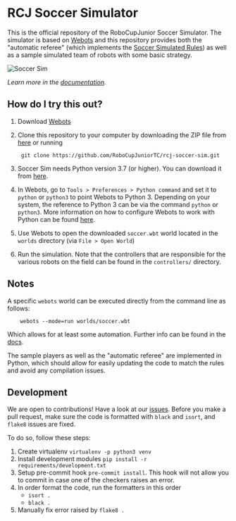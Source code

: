 # RCJ Soccer Simulator

This is the official repository of the RoboCupJunior Soccer Simulator. The
simulator is based on [Webots](https://github.com/cyberbotics/webots) and this
repository provides both the "automatic referee" (which implements the [Soccer
Simulated Rules](https://github.com/RoboCupJuniorTC/soccer-rules-simulation))
as well as a sample simulated team of robots with some basic strategy.

![Soccer Sim](./docs/docs/images/soccer_sim.png)

*Learn more in the [documentation](https://robocupjuniortc.github.io/rcj-soccer-sim/).*

## How do I try this out?

1. Download [Webots](https://www.cyberbotics.com/#download)

2. Clone this repository to your computer by downloading the ZIP file from [here](https://github.com/RoboCupJuniorTC/rcj-soccer-sim/archive/master.zip) or running

        git clone https://github.com/RoboCupJuniorTC/rcj-soccer-sim.git

3. Soccer Sim needs Python version 3.7 (or higher). You can download it from [here](https://www.python.org/downloads/).

4. In Webots, go to `Tools > Preferences > Python command` and set it to `python` or `python3` to point Webots to Python 3. Depending on your system, the reference to Python 3 can be via the command `python` or `python3`. More information on how to configure Webots to work with Python can be found [here](https://cyberbotics.com/doc/guide/using-python).

5. Use Webots to open the downloaded `soccer.wbt` world located in the `worlds`
   directory (via `File > Open World`)

6. Run the simulation. Note that the controllers that are responsible for the
   various robots on the field can be found in the `controllers/` directory.

## Notes

A specific `webots` world can be executed directly from the command line as
follows:

        webots --mode=run worlds/soccer.wbt

Which allows for at least some automation. Further info can be found in the
[docs](https://cyberbotics.com/doc/guide/starting-webots).

The sample players as well as the "automatic referee" are implemented in
Python, which should allow for easily updating the code to match the rules and
avoid any compilation issues.

## Development

We are open to contributions! Have a look at our [issues](https://github.com/RoboCupJuniorTC/rcj-soccer-sim/issues).
Before you make a pull request, make sure the code is formatted
with `black` and `isort`, and `flake8` issues are fixed.

To do so, follow these steps:

1. Create virtualenv `virtualenv -p python3 venv`
2. Install development modules `pip install -r requirements/development.txt`
3. Setup pre-commit hook `pre-commit install`. This hook will not allow you to commit in case one of
the checkers raises an error.
4. In order format the code, run the formatters in this order
    * `isort .`
    * `black .`
5. Manually fix error raised by `flake8 .`

    